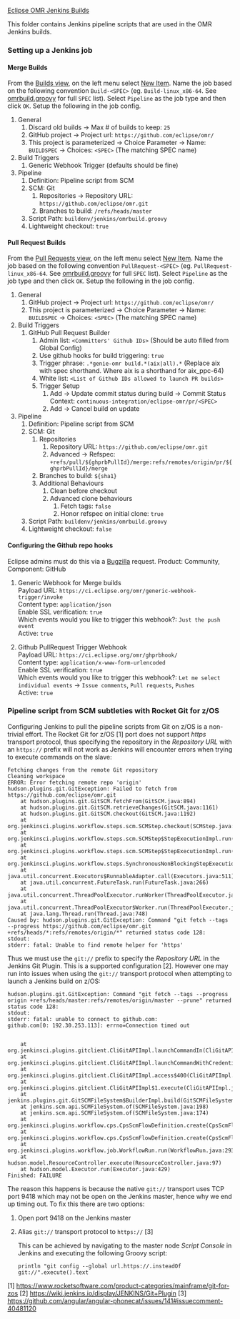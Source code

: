 <!--
Copyright (c) 2019, 2019 IBM Corp. and others

This program and the accompanying materials are made available under
the terms of the Eclipse Public License 2.0 which accompanies this
distribution and is available at https://www.eclipse.org/legal/epl-2.0/
or the Apache License, Version 2.0 which accompanies this distribution and
is available at https://www.apache.org/licenses/LICENSE-2.0.

This Source Code may also be made available under the following
Secondary Licenses when the conditions for such availability set
forth in the Eclipse Public License, v. 2.0 are satisfied: GNU
General Public License, version 2 with the GNU Classpath
Exception [1] and GNU General Public License, version 2 with the
OpenJDK Assembly Exception [2].

[1] https://www.gnu.org/software/classpath/license.html
[2] http://openjdk.java.net/legal/assembly-exception.html

SPDX-License-Identifier: EPL-2.0 OR Apache-2.0 OR GPL-2.0 WITH Classpath-exception-2.0 OR LicenseRef-GPL-2.0 WITH Assembly-exception
-->

[Eclipse OMR Jenkins Builds](https://ci.eclipse.org/omr/)

This folder contains Jenkins pipeline scripts that are used in the OMR Jenkins builds.

### Setting up a Jenkins job

#### Merge Builds

From the [Builds view](https://ci.eclipse.org/omr/view/Builds/), on the left menu select [New Item](https://ci.eclipse.org/omr/view/Builds/newJob). Name the job based on the following convention `Build-<SPEC>` (eg. `Build-linux_x86-64`. See [omrbuild.groovy](./omrbuild.groovy) for full `SPEC` list). Select `Pipeline` as the job type and then click `OK`. Setup the following in the job config.

1. General
	1. Discard old builds -> Max # of builds to keep: `25`
	1. GitHub project -> Project url: `https://github.com/eclipse/omr/`
	1. This project is parameterized -> Choice Parameter -> Name: `BUILDSPEC` -> Choices: `<SPEC>` (The matching SPEC name)
1. Build Triggers
	1. Generic Webhook Trigger (defaults should be fine)
1. Pipeline
	1. Definition: Pipeline script from SCM
	1. SCM: Git
		1. Repositories -> Repository URL: `https://github.com/eclipse/omr.git`
		1. Branches to build: `/refs/heads/master`
	1. Script Path: `buildenv/jenkins/omrbuild.groovy`
	1. Lightweight checkout: `true`

#### Pull Request Builds

From the [Pull Requests view](https://ci.eclipse.org/omr/view/Pull%20Requests/), on the left menu select [New Item](https://ci.eclipse.org/omr/view/Pull%20Requests/newJob). Name the job based on the following convention `PullRequest-<SPEC>` (eg. `PullRequest-linux_x86-64`. See [omrbuild.groovy](./omrbuild.groovy) for full `SPEC` list). Select `Pipeline` as the job type and then click `OK`. Setup the following in the job config.

1. General
	1. GitHub project -> Project url: `https://github.com/eclipse/omr/`
	1. This project is parameterized -> Choice Parameter -> Name: `BUILDSPEC` -> Choices: `<SPEC>` (The matching SPEC name)
1. Build Triggers
	1. GitHub Pull Request Builder
		1. Admin list: `<Committers' Github IDs>` (Should be auto filled from Global Config)
		1. Use github hooks for build triggering: `true`
		1. Trigger phrase: `.*genie-omr build.*(aix|all).*` (Replace aix with spec shorthand. Where aix is a shorthand for aix_ppc-64)
		1. White list: `<List of Github IDs allowed to launch PR builds>`
		1. Trigger Setup
			1. Add -> Update commit status during build -> Commit Status Context: `continuous-integration/eclipse-omr/pr/<SPEC>`
			1. Add -> Cancel build on update
1. Pipeline
	1. Definition: Pipeline script from SCM
	1. SCM: Git
		1. Repositories
			1. Repository URL: `https://github.com/eclipse/omr.git`
			1. Advanced -> Refspec: `+refs/pull/${ghprbPullId}/merge:refs/remotes/origin/pr/${ghprbPullId}/merge`
		1. Branches to build: `${sha1}`
		1. Additional Behaviours
			1. Clean before checkout
			1. Advanced clone behaviours
				1. Fetch tags: `false`
				1. Honor refspec on initial clone: `true`
	1. Script Path: `buildenv/jenkins/omrbuild.groovy`
	1. Lightweight checkout: `false`

#### Configuring the Github repo hooks

Eclipse admins must do this via a [Bugzilla](https://bugs.eclipse.org/bugs/enter_bug.cgi) request. Product: Community, Component: GitHub

1. Generic Webhook for Merge builds<br>
	Payload URL: `https://ci.eclipse.org/omr/generic-webhook-trigger/invoke`<br>
	Content type: `application/json`<br>
	Enable SSL verification: `true`<br>
	Which events would you like to trigger this webhook?: `Just the push event`<br>
	Active: `true`<br>

1. Github PullRequest Trigger Webhook<br>
	Payload URL: `https://ci.eclipse.org/omr/ghprbhook/`<br>
	Content type: `application/x-www-form-urlencoded`<br>
	Enable SSL verification: `true`<br>
	Which events would you like to trigger this webhook?: `Let me select individual events` -> `Issue comments`, `Pull requests`, `Pushes`<br>
	Active: `true`<br>

### Pipeline script from SCM subtleties with Rocket Git for z/OS

Configuring Jenkins to pull the pipeline scripts from Git on z/OS is a non-trivial effort. The Rocket Git for z/OS [1] port does not support _https_ transport protocol, thus specifying the repository in the _Repository URL_ with an `https://` prefix will not work as Jenkins will encounter errors when trying to execute commands on the slave:

```
Fetching changes from the remote Git repository
Cleaning workspace
ERROR: Error fetching remote repo 'origin'
hudson.plugins.git.GitException: Failed to fetch from https://github.com/eclipse/omr.git
	at hudson.plugins.git.GitSCM.fetchFrom(GitSCM.java:894)
	at hudson.plugins.git.GitSCM.retrieveChanges(GitSCM.java:1161)
	at hudson.plugins.git.GitSCM.checkout(GitSCM.java:1192)
	at org.jenkinsci.plugins.workflow.steps.scm.SCMStep.checkout(SCMStep.java:120)
	at org.jenkinsci.plugins.workflow.steps.scm.SCMStep$StepExecutionImpl.run(SCMStep.java:90)
	at org.jenkinsci.plugins.workflow.steps.scm.SCMStep$StepExecutionImpl.run(SCMStep.java:77)
	at org.jenkinsci.plugins.workflow.steps.SynchronousNonBlockingStepExecution.lambda$start$0(SynchronousNonBlockingStepExecution.java:47)
	at java.util.concurrent.Executors$RunnableAdapter.call(Executors.java:511)
	at java.util.concurrent.FutureTask.run(FutureTask.java:266)
	at java.util.concurrent.ThreadPoolExecutor.runWorker(ThreadPoolExecutor.java:1149)
	at java.util.concurrent.ThreadPoolExecutor$Worker.run(ThreadPoolExecutor.java:624)
	at java.lang.Thread.run(Thread.java:748)
Caused by: hudson.plugins.git.GitException: Command "git fetch --tags --progress https://github.com/eclipse/omr.git +refs/heads/*:refs/remotes/origin/*" returned status code 128:
stdout: 
stderr: fatal: Unable to find remote helper for 'https'
```

Thus we must use the `git://` prefix to specify the _Repository URL_ in the Jenkins Git Plugin. This is a supported configuration [2]. However one may run into issues when using the `git://` transport protocol when attempting to launch a Jenkins build on z/OS:

```
hudson.plugins.git.GitException: Command "git fetch --tags --progress origin +refs/heads/master:refs/remotes/origin/master --prune" returned status code 128:
stdout: 
stderr: fatal: unable to connect to github.com:
github.com[0: 192.30.253.113]: errno=Connection timed out


	at org.jenkinsci.plugins.gitclient.CliGitAPIImpl.launchCommandIn(CliGitAPIImpl.java:2042)
	at org.jenkinsci.plugins.gitclient.CliGitAPIImpl.launchCommandWithCredentials(CliGitAPIImpl.java:1761)
	at org.jenkinsci.plugins.gitclient.CliGitAPIImpl.access$400(CliGitAPIImpl.java:72)
	at org.jenkinsci.plugins.gitclient.CliGitAPIImpl$1.execute(CliGitAPIImpl.java:442)
	at jenkins.plugins.git.GitSCMFileSystem$BuilderImpl.build(GitSCMFileSystem.java:351)
	at jenkins.scm.api.SCMFileSystem.of(SCMFileSystem.java:198)
	at jenkins.scm.api.SCMFileSystem.of(SCMFileSystem.java:174)
	at org.jenkinsci.plugins.workflow.cps.CpsScmFlowDefinition.create(CpsScmFlowDefinition.java:108)
	at org.jenkinsci.plugins.workflow.cps.CpsScmFlowDefinition.create(CpsScmFlowDefinition.java:67)
	at org.jenkinsci.plugins.workflow.job.WorkflowRun.run(WorkflowRun.java:293)
	at hudson.model.ResourceController.execute(ResourceController.java:97)
	at hudson.model.Executor.run(Executor.java:429)
Finished: FAILURE
```

The reason this happens is because the native `git://` transport uses TCP port 9418 which may not be open on the Jenkins master, hence why we end up timing out. To fix this there are two options:

1. Open port 9418 on the Jenkins master
2. Alias `git://` transport protocol to `https://` [3]

   This can be achieved by navigating to the master node _Script Console_ in Jenkins and executing the following Groovy script:

   ```
   println "git config --global url.https://.insteadOf git://".execute().text
   ```

[1] https://www.rocketsoftware.com/product-categories/mainframe/git-for-zos
[2] https://wiki.jenkins.io/display/JENKINS/Git+Plugin
[3] https://github.com/angular/angular-phonecat/issues/141#issuecomment-40481120